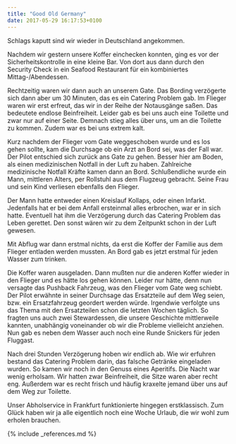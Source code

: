 ```yaml
---
title: "Good Old Germany"
date: 2017-05-29 16:17:53+0100
---
```

Schlags kaputt sind wir wieder in Deutschland angekommen.

Nachdem wir gestern unsere Koffer einchecken konnten, ging es vor der Sicherheitskontrolle in eine kleine Bar. Von dort aus dann durch den Security Check in ein Seafood Restaurant für ein kombiniertes Mittag-/Abendessen.

Rechtzeitig waren wir dann auch an unserem Gate. Das Bording verzögerte sich dann aber um 30 Minuten, das es ein Catering Problem gab. Im Flieger waren wir erst erfreut, das wir in der Reihe der Notausgänge saßen. Das bedeutete endlose Beinfreiheit. Leider gab es bei uns auch eine Toilette und zwar nur auf einer Seite. Demnach stieg alles über uns, um an die Toilette zu kommen. Zudem war es bei uns extrem kalt.

Kurz nachdem der Flieger vom Gate weggeschoben wurde und es los gehen sollte, kam die Durchsage ob ein Arzt an Bord sei, was der Fall war. Der Pilot entschied sich zurück ans Gate zu gehen. Besser hier am Boden, als einen medizinischen Notfall in der Luft zu haben. Zahlreiche medizinische Notfall Kräfte kamen dann an Bord. Schlußendliche wurde ein Mann, mittleren Alters, per Rollstuhl aus dem Flugzeug gebracht. Seine Frau und sein Kind verliesen ebenfalls den Flieger.

Der Mann hatte entweder einen Kreislauf Kollaps, oder einen Infarkt. Jedenfalls hat er bei dem Anfall ersteinmal alles erbrochen, war er in sich hatte. Eventuell hat ihm die Verzögerung durch das Catering Problem das Leben gerettet. Den sonst wären wir zu dem Zeitpunkt schon in der Luft gewesen.

Mit Abflug war dann erstmal nichts, da erst die Koffer der Familie aus dem Flieger entladen werden mussten. An Bord gab es jetzt erstmal für jeden Wasser zum trinken.

Die Koffer waren ausgeladen. Dann mußten nur die anderen Koffer wieder in den Flieger und es hätte los gehen können. Leider nur hätte, denn nun versagte das Pushback Fahrzeug, was den Flieger vom Gate weg schiebt. Der Pilot erwähnte in seiner Durchsage das Ersatzteile auf dem Weg seien, bzw. ein Ersatzfahrzeug geordert werden würde. Irgendwie verfolgte uns das Thema mit den Ersatzteilen schon die letzten Wochen täglich. So fragten uns auch zwei Stewardessen, die unsere Geschichte mittlerweile kannten, unabhängig voneinander ob wir die Probleme vielleicht anziehen. Nun gab es neben dem Wasser auch noch eine Runde Snickers für jeden Fluggast.

Nach drei Stunden Verzögerung hoben wir endlich ab. Wie wir erfuhren bestand das Catering Problem darin, das falsche Getränke eingeladen wurden. So kamen wir noch in den Genuss eines Aperitifs. Die Nacht war wenig erholsam. Wir hatten zwar Beinfreiheit, die Sitze waren aber recht eng. Außerdem war es recht frisch und häufig kraxelte jemand über uns auf dem Weg zur Toilette.

Unser Abholservice in Frankfurt funktionierte hingegen erstklassisch. Zum Glück haben wir ja alle eigentlich noch eine Woche Urlaub, die wir wohl zum erholen brauchen.

{% include _references.md %}